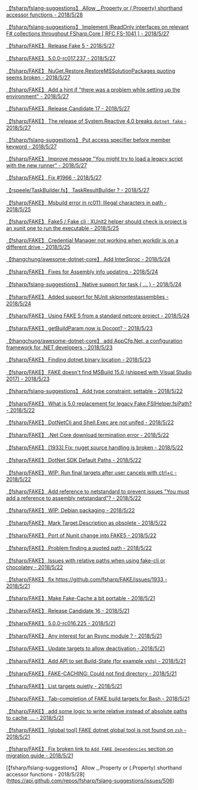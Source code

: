 ﻿[【fsharp/fslang-suggestions】 Allow _.Property or (.Property) shorthand accessor functions - 2018/5/28](https://api.github.com/repos/fsharp/fslang-suggestions/issues/506)

[【fsharp/fslang-suggestions】 Implement IReadOnly interfaces on relevant F# collections throughout FSharp.Core [ RFC FS-1041 ] - 2018/5/27](https://api.github.com/repos/fsharp/fslang-suggestions/issues/624)

[【fsharp/FAKE】 Release Fake 5 - 2018/5/27](https://api.github.com/repos/fsharp/FAKE/pulls/1969)

[【fsharp/FAKE】 5.0.0-rc017.237 - 2018/5/27](https://api.github.com/repos/fsharp/FAKE/releases/11194578)

[【fsharp/FAKE】 NuGet.Restore.RestoreMSSolutionPackages quoting seems broken - 2018/5/27](https://api.github.com/repos/fsharp/FAKE/issues/1933)

[【fsharp/FAKE】 Add a hint if "there was a problem while setting up the environment" - 2018/5/27](https://api.github.com/repos/fsharp/FAKE/issues/1957)

[【fsharp/FAKE】 Release Candidate 17 - 2018/5/27](https://api.github.com/repos/fsharp/FAKE/pulls/1955)

[【fsharp/FAKE】 The release of System.Reactive 4.0 breaks `dotnet fake` - 2018/5/27](https://api.github.com/repos/fsharp/FAKE/issues/1966)

[【fsharp/fslang-suggestions】 Put access specifier before member keyword - 2018/5/27](https://api.github.com/repos/fsharp/fslang-suggestions/issues/664)

[【fsharp/FAKE】 Improve message "You might try to load a legacy script with the new runner" - 2018/5/27](https://api.github.com/repos/fsharp/FAKE/issues/1968)

[【fsharp/FAKE】 Fix #1966 - 2018/5/27](https://api.github.com/repos/fsharp/FAKE/pulls/1967)

[【rspeele/TaskBuilder.fs】 TaskResultBuilder ? - 2018/5/27](https://api.github.com/repos/rspeele/TaskBuilder.fs/issues/17)

[【fsharp/FAKE】 Msbuild error in rc011:  Illegal characters in path - 2018/5/25](https://api.github.com/repos/fsharp/FAKE/issues/1915)

[【fsharp/FAKE】 Fake5 / Fake cli : XUnit2 helper should check is project is an xunit one to run the executable - 2018/5/25](https://api.github.com/repos/fsharp/FAKE/issues/1945)

[【fsharp/FAKE】 Credential Manager not working when workdir is on a different drive - 2018/5/25](https://api.github.com/repos/fsharp/FAKE/issues/1965)

[【thangchung/awesome-dotnet-core】 Add InterSproc - 2018/5/24](https://api.github.com/repos/thangchung/awesome-dotnet-core/pulls/272)

[【fsharp/FAKE】 Fixes for Assembly info updating - 2018/5/24](https://api.github.com/repos/fsharp/FAKE/pulls/1959)

[【fsharp/fslang-suggestions】 Native support for task { ... } - 2018/5/24](https://api.github.com/repos/fsharp/fslang-suggestions/issues/581)

[【fsharp/FAKE】 Added support for NUnit skipnontestassemblies - 2018/5/24](https://api.github.com/repos/fsharp/FAKE/pulls/1921)

[【fsharp/FAKE】 Using FAKE 5 from a standard netcore project - 2018/5/24](https://api.github.com/repos/fsharp/FAKE/issues/1922)

[【fsharp/FAKE】 getBuildParam now is Docopt? - 2018/5/23](https://api.github.com/repos/fsharp/FAKE/issues/1964)

[【thangchung/awesome-dotnet-core】 add AppCfg.Net, a configuration framework for .NET developers - 2018/5/23](https://api.github.com/repos/thangchung/awesome-dotnet-core/pulls/269)

[【fsharp/FAKE】 Finding dotnet binary location - 2018/5/23](https://api.github.com/repos/fsharp/FAKE/issues/1961)

[【fsharp/FAKE】 FAKE doesn't find MSBuild 15.0 (shipped with Visual Studio 2017) - 2018/5/23](https://api.github.com/repos/fsharp/FAKE/issues/1442)

[【fsharp/fslang-suggestions】 Add type constraint: settable - 2018/5/22](https://api.github.com/repos/fsharp/fslang-suggestions/issues/671)

[【fsharp/FAKE】 What is 5.0 replacement for legacy Fake.FSIHelper.fsiPath? - 2018/5/22](https://api.github.com/repos/fsharp/FAKE/issues/1841)

[【fsharp/FAKE】 DotNetCli and Shell.Exec are not unifed - 2018/5/22](https://api.github.com/repos/fsharp/FAKE/issues/1760)

[【fsharp/FAKE】 .Net Core download termination error - 2018/5/22](https://api.github.com/repos/fsharp/FAKE/issues/1762)

[【fsharp/FAKE】 [1933] Fix: nuget source handling is broken - 2018/5/22](https://api.github.com/repos/fsharp/FAKE/pulls/1962)

[【fsharp/FAKE】 DotNet SDK Default Paths - 2018/5/22](https://api.github.com/repos/fsharp/FAKE/pulls/1963)

[【fsharp/FAKE】 WIP: Run final targets after user cancels with ctrl+c - 2018/5/22](https://api.github.com/repos/fsharp/FAKE/pulls/1946)

[【fsharp/FAKE】 Add reference to netstandard to prevent issues "You must add a reference to assembly netstandard"? - 2018/5/22](https://api.github.com/repos/fsharp/FAKE/issues/1938)

[【fsharp/FAKE】 WIP: Debian packaging - 2018/5/22](https://api.github.com/repos/fsharp/FAKE/pulls/1863)

[【fsharp/FAKE】 Mark Target.Description as obsolete - 2018/5/22](https://api.github.com/repos/fsharp/FAKE/pulls/1958)

[【fsharp/FAKE】 Port of Nunit change into FAKE5 - 2018/5/22](https://api.github.com/repos/fsharp/FAKE/pulls/1960)

[【fsharp/FAKE】 Problem finding a quoted path - 2018/5/22](https://api.github.com/repos/fsharp/FAKE/issues/1572)

[【fsharp/FAKE】 Issues with relative paths when using fake-cli or chocolatey - 2018/5/22](https://api.github.com/repos/fsharp/FAKE/issues/1956)

[【fsharp/FAKE】 fix https://github.com/fsharp/FAKE/issues/1933 - 2018/5/21](https://api.github.com/repos/fsharp/FAKE/pulls/1954)

[【fsharp/FAKE】 Make Fake-Cache a bit portable - 2018/5/21](https://api.github.com/repos/fsharp/FAKE/issues/1924)

[【fsharp/FAKE】 Release Candidate 16 - 2018/5/21](https://api.github.com/repos/fsharp/FAKE/pulls/1949)

[【fsharp/FAKE】 5.0.0-rc016.225 - 2018/5/21](https://api.github.com/repos/fsharp/FAKE/releases/11104259)

[【fsharp/FAKE】 Any interest for an Rsync module ? - 2018/5/21](https://api.github.com/repos/fsharp/FAKE/issues/1935)

[【fsharp/FAKE】 Update targets to allow deactivation - 2018/5/21](https://api.github.com/repos/fsharp/FAKE/pulls/1928)

[【fsharp/FAKE】 Add API to set Build-State (for example vsts) - 2018/5/21](https://api.github.com/repos/fsharp/FAKE/issues/1936)

[【fsharp/FAKE】 FAKE-CACHING: Could not find directory - 2018/5/21](https://api.github.com/repos/fsharp/FAKE/issues/1947)

[【fsharp/FAKE】 List targets quietly - 2018/5/21](https://api.github.com/repos/fsharp/FAKE/pulls/1953)

[【fsharp/FAKE】 Tab-completion of FAKE build targets for Bash - 2018/5/21](https://api.github.com/repos/fsharp/FAKE/issues/1798)

[【fsharp/FAKE】 add some logic to write relative instead of absolute paths to cache, … - 2018/5/21](https://api.github.com/repos/fsharp/FAKE/pulls/1950)

[【fsharp/FAKE】 [global tool] FAKE dotnet global tool is not found on `zsh` - 2018/5/21](https://api.github.com/repos/fsharp/FAKE/issues/1951)

[【fsharp/FAKE】 Fix broken link to `Add FAKE Dependencies` section on migration guide - 2018/5/21](https://api.github.com/repos/fsharp/FAKE/pulls/1952)

[【fsharp/fslang-suggestions】 Allow _.Property or (.Property) shorthand accessor functions - 2018/5/28] (https://api.github.com/repos/fsharp/fslang-suggestions/issues/506)
